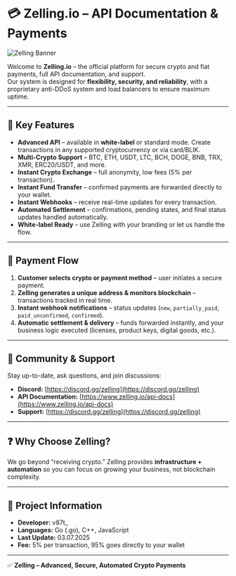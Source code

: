 # 💳 Zelling.io – API Documentation & Payments

![Zelling Banner](https://i.imgur.com/kxTmlP6.png)

Welcome to **Zelling.io** – the official platform for secure crypto and fiat payments, full API documentation, and support.  
Our system is designed for **flexibility, security, and reliability**, with a proprietary anti-DDoS system and load balancers to ensure maximum uptime.

---

## 🌟 Key Features

- **Advanced API** – available in **white-label** or standard mode. Create transactions in any supported cryptocurrency or via card/BLIK.  
- **Multi-Crypto Support** – BTC, ETH, USDT, LTC, BCH, DOGE, BNB, TRX, XMR, ERC20/USDT, and more.  
- **Instant Crypto Exchange** – full anonymity, low fees (5% per transaction).  
- **Instant Fund Transfer** – confirmed payments are forwarded directly to your wallet.  
- **Instant Webhooks** – receive real-time updates for every transaction.  
- **Automated Settlement** – confirmations, pending states, and final status updates handled automatically.  
- **White-label Ready** – use Zelling with your branding or let us handle the flow.  

---

## 🚀 Payment Flow

1. **Customer selects crypto or payment method** – user initiates a secure payment.  
2. **Zelling generates a unique address & monitors blockchain** – transactions tracked in real time.  
3. **Instant webhook notifications** – status updates (`new`, `partially_paid`, `paid_unconfirmed`, `confirmed`).  
4. **Automatic settlement & delivery** – funds forwarded instantly, and your business logic executed (licenses, product keys, digital goods, etc.).

---

## 💬 Community & Support

Stay up-to-date, ask questions, and join discussions:  
- **Discord:** [https://discord.gg/zelling](https://discord.gg/zelling)  
- **API Documentation:** [https://www.zelling.io/api-docs](https://www.zelling.io/api-docs)  
- **Support:** [https://discord.gg/zelling](https://discord.gg/zelling)  

---

## ❓ Why Choose Zelling?

We go beyond “receiving crypto.” Zelling provides **infrastructure + automation** so you can focus on growing your business, not blockchain complexity.

---

## 📄 Project Information

- **Developer:** v87t_  
- **Languages:** Go (.go), C++, JavaScript  
- **Last Update:** 03.07.2025  
- **Fee:** 5% per transaction, 95% goes directly to your wallet  

---

✅ **Zelling – Advanced, Secure, Automated Crypto Payments**

